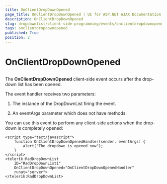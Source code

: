 ```yaml
---
title: OnClientDropDownOpened
page_title: OnClientDropDownOpened | UI for ASP.NET AJAX Documentation
description: OnClientDropDownOpened
slug: dropdownlist/client-side-programming/events/onclientdropdownopened
tags: onclientdropdownopened
published: True
position: 2
---
```


# OnClientDropDownOpened



## 

The **OnClientDropDownOpened** client-side event occurs after the drop-down list has been opened.

The event handler receives two parameters:

1. The instance of the DropDownList firing the event.

2. An eventArgs parameter which does not have methods.

You can use this event to perform any client-side actions when the drop-down is completely opened:

````ASPNET
<script type="text/javascript">
    function OnClientDropDownOpenedHandler(sender, eventArgs) {
        alert("The dropdown is opened now");
    }
</script>
<telerik:RadDropDownList
    ID="RadDropDownList1"
    OnClientDropDownOpened="OnClientDropDownOpenedHandler"
    runat="server">
</telerik:RadDropDownList>
````


